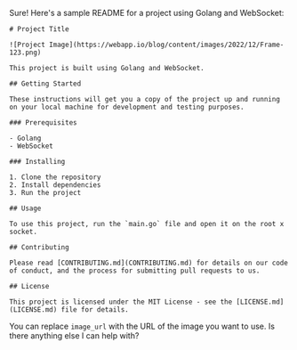 Sure! Here's a sample README for a project using Golang and WebSocket:

```
# Project Title

![Project Image](https://webapp.io/blog/content/images/2022/12/Frame-123.png)

This project is built using Golang and WebSocket.

## Getting Started

These instructions will get you a copy of the project up and running on your local machine for development and testing purposes.

### Prerequisites

- Golang
- WebSocket

### Installing

1. Clone the repository
2. Install dependencies
3. Run the project

## Usage

To use this project, run the `main.go` file and open it on the root x socket.

## Contributing

Please read [CONTRIBUTING.md](CONTRIBUTING.md) for details on our code of conduct, and the process for submitting pull requests to us.

## License

This project is licensed under the MIT License - see the [LICENSE.md](LICENSE.md) file for details.
```

You can replace `image_url` with the URL of the image you want to use. Is there anything else I can help with?